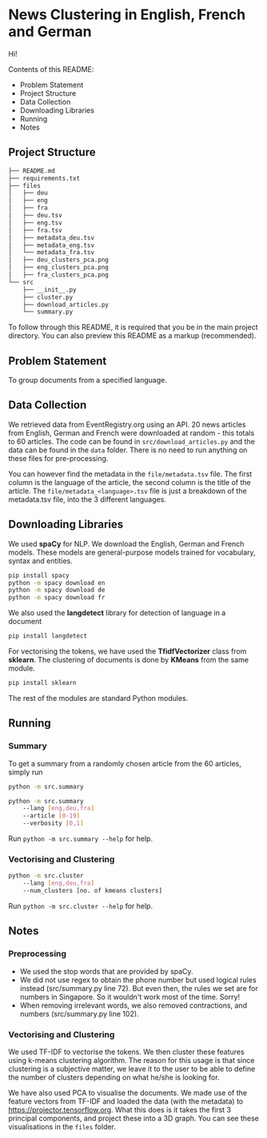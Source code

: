 # News Clustering in English, French and German

Hi!

Contents of this README:

- Problem Statement
- Project Structure
- Data Collection
- Downloading Libraries
- Running
- Notes

## Project Structure

```bash
├── README.md
├── requirements.txt
├── files
│   ├── deu
│   ├── eng
│   ├── fra
│   ├── deu.tsv
│   ├── eng.tsv
│   ├── fra.tsv
│   ├── metadata_deu.tsv
│   ├── metadata_eng.tsv
│   └── metadata_fra.tsv
│   ├── deu_clusters_pca.png
│   ├── eng_clusters_pca.png
│   ├── fra_clusters_pca.png
└── src
    ├── __init__.py
    ├── cluster.py
    ├── download_articles.py
    └── summary.py
```

To follow through this README, it is required that you be in the main project directory. You can also preview this README as a markup (recommended).

## Problem Statement

To group documents from a specified language.

## Data Collection

We retrieved data from EventRegistry.org using an API. 20 news articles from English, German and French were downloaded at random - this totals to 60 articles. The code can be found in `src/download_articles.py` and the data can be found in the `data` folder. There is no need to run anything on these files for pre-processing.

You can however find the metadata in the `file/metadata.tsv` file. The first column is the language of the article, the second column is the title of the article. The `file/metadata_<language>.tsv` file is just a breakdown of the metadata.tsv file, into the 3 different languages.

## Downloading Libraries

We used **spaCy** for NLP. We download the English, German and French models.
These models are general-purpose models trained for vocabulary, syntax and entities.

```bash
pip install spacy
python -m spacy download en
python -m spacy download de
python -m spacy download fr
```

We also used the **langdetect** library for detection of language in a document

```bash
pip install langdetect
```

For vectorising the tokens, we have used the **TfidfVectorizer** class from **sklearn**. The clustering of documents is done by **KMeans** from the same module.

```bash
pip install sklearn
```

The rest of the modules are standard Python modules.

## Running

### Summary

To get a summary from a randomly chosen article from the 60 articles, simply run

```bash
python -m src.summary
```

```bash
python -m src.summary
    --lang [eng,deu,fra]
    --article [0-19]
    --verbosity [0,1]
```

Run `python -m src.summary --help` for help.

### Vectorising and Clustering

```bash
python -m src.cluster
    --lang [eng,deu,fra]
    --num_clusters [no. of kmeans clusters]
```

Run `python -m src.cluster --help` for help.

## Notes

### Preprocessing

- We used the stop words that are provided by spaCy.
- We did not use regex to obtain the phone number but used logical rules instead (src/summary.py line 72). But even then, the rules we set are for numbers in Singapore. So it wouldn't work most of the time. Sorry!
- When removing irrelevant words, we also removed contractions, and numbers (src/summary.py line 102).

### Vectorising and Clustering

We used TF-IDF to vectorise the tokens. We then cluster these features using k-means clustering algorithm. The reason for this usage is that since clustering is a subjective matter, we leave it to the user to be able to define the number of clusters depending on what he/she is looking for.

We have also used PCA to visualise the documents. We made use of the feature vectors from TF-IDF and loaded the data (with the metadata) to https://projector.tensorflow.org. What this does is it takes the first 3 principal components, and project these into a 3D graph. You can see these visualisations in the `files` folder.
